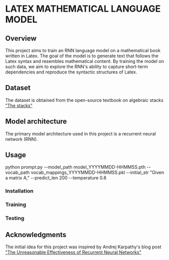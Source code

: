 # LATEX MATHEMATICAL LANGUAGE MODEL

## Overview
This project aims to train an RNN language model on a mathematical book written in Latex. The goal of the model is to generate text that follows the Latex syntax and resembles mathematical content. By training the model on such data, we aim to explore the RNN's ability to capture short-term dependencies and reproduce the syntactic structures of Latex. 

## Dataset
The dataset is obtained from the open-source textbook on algebraic stacks ["The stacks"](https://github.com/stacks/stacks-project)

## Model architecture
The primary model architecture used in this project is a recurrent neural network (RNN).

## Usage

python prompt.py --model_path model_YYYYMMDD-HHMMSS.pth --vocab_path vocab_mappings_YYYYMMDD-HHMMSS.pkl --initial_str "Given a matrix A," --predict_len 200 --temperature 0.8

### Installation

### Training

### Testing

## Acknowledgments

The initial idea for this project was inspired by Andrej Karpathy's blog post ["The Unreasonable Effectiveness of Recurrent Neural Networks"](https://karpathy.github.io/2015/05/21/rnn-effectiveness)
